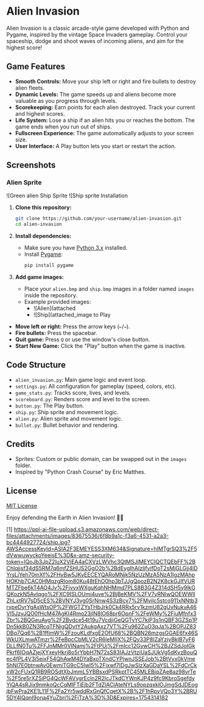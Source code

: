 # Alien Invasion

Alien Invasion is a classic arcade-style game developed with Python and Pygame, inspired by the vintage Space Invaders gameplay. Control your spaceship, dodge and shoot waves of incoming aliens, and aim for the highest score!

## Game Features

- **Smooth Controls:** Move your ship left or right and fire bullets to destroy alien fleets.
- **Dynamic Levels:** The game speeds up and aliens become more valuable as you progress through levels.
- **Scorekeeping:** Earn points for each alien destroyed. Track your current and highest scores.
- **Life System:** Lose a ship if an alien hits you or reaches the bottom. The game ends when you run out of ships.
- **Fullscreen Experience:** The game automatically adjusts to your screen size.
- **User Interface:** A Play button lets you start or restart the action.

## Screenshots

### Alien Sprite
![Green alien Ship Sprite
![Ship sprite Installation

1. **Clone this repository:**
   ```bash
   git clone https://github.com/your-username/alien-invasion.git
   cd alien-invasion
   ```

2. **Install dependencies:**
   - Make sure you have [Python 3.x](https://www.python.org/downloads/) installed.
   - Install [Pygame](https://www.pygame.org/wiki/GettingStarted):
     ```bash
     pip install pygame
     ```

3. **Add game images:**
   - Place your `alien.bmp` and `ship.bmp` images in a folder named `images` inside the repository.
   - Example provided images:
     - ![Alien](attached 
     - ![Ship](attached_image to Play

- **Move left or right:** Press the arrow keys (`←`/`→`).
- **Fire bullets:** Press the spacebar.
- **Quit game:** Press `Q` or use the window's close button.
- **Start New Game:** Click the "Play" button when the game is inactive.

## Code Structure

- `alien_invasion.py`: Main game logic and event loop.
- `settings.py`: All configuration for gameplay (speed, colors, etc).
- `game_stats.py`: Tracks score, lives, and levels.
- `scoreboard.py`: Renders score and level to the screen.
- `button.py`: The Play button.
- `ship.py`: Ship sprite and movement logic.
- `alien.py`: Alien sprite and movement logic.
- `bullet.py`: Bullet behavior and rendering.

## Credits

- Sprites: Custom or public domain, can be swapped out in the `images` folder.
- Inspired by "Python Crash Course" by Eric Matthes.

## License

[MIT License](LICENSE)

Enjoy defending the Earth in Alien Invasion! 🚀👾

[1] https://ppl-ai-file-upload.s3.amazonaws.com/web/direct-files/attachments/images/83675536/6f8b9a1c-f3a6-4531-a2a3-bc4444927724/ship.jpg?AWSAccessKeyId=ASIA2F3EMEYESS3XM634&Signature=hIMTgrSQ3%2F5dVwwuwyckoYeeisE%3D&x-amz-security-token=IQoJb3JpZ2luX2VjEA4aCXVzLWVhc3QtMSJIMEYCIQCTQEbFF%2BChlqjjsf34dS5RM7q6mfZSHUS2GgO2b%2BdEygIhAIzljfyifDoT2sMjGLGjj4lDYrsLjYeh70mXf%2FHvBw5JKvEECEYQARoMNjk5NzUzMzA5NzA1IgzMAhpHOKhb7CAC0HMqzgRIom80Ku48tEhO0hp3bTJJgQpozB2N2K8ckGJIfVURMTZFbe6kT4AO4Jv%2FjvyxWXguKqhNHMmd7PLS8B3G4Z314dSH5y9lkGQKozkN5AvIqgo%2FXC9ISLOUmi4uve%2BjBeKMV%2FV7yRNIwQOEWWIlZhLxtRV7sD5cES%2BVNYJ3vg0SrNnw4S3zBcv7%2FMviIc5stco911xNNtb3rypeDyrYgAsWtsOP%2FWGTZYsTHbJrk0Ck4RRx5rv1kzmU82gUvNukvA46VI5JzvJQO0fHcM47AgKl4Rmo23jIN8lO68pr6OpnF%2FeWMy%2FiuMfnfx3Zbr%2BQGeuAyg%2F2Bydce54t19u7VcdjiGeQGTvYC7kjP3s1nQBF3GZSp1PDn5kkB0ZN3RcqTFNigQDvtY2AukgAxz7VT%2Fu962ZuO3qJa%2BOPJZ83DBq7Qq6%2B1ffjmW%2FzouKLdfxgE2OfU68%2BQBN26mzgsGGAE6fx46SWkUXLmwATmzr%2FeBpcCbMLV2cR6leMlIX%2FQy33P8IZaYzjvBklB7yF6DLLfN0Tu%2FFJnMMr0VINamj%2FtPUj%2FmIcc12GywCH%2BJZSdJoIGkPkrf6IOqAZjejXYxeyHkrj8o5rYbbH7N72sS83IAJzVtziUaSJUkVg5dKvzBouQec4fPL4V3j5ejxF54QhAwM4DYaBxoTXndCYPjwnJSSEJob%2BtVyx0kVme5hNl7E0btnwAv0EwmiTG9cC5IwI5%2Fixwf7IDgJwSlzXaGDaYSL%2FdCrCkxW2cFUxQ1RB9ROSdtXbJmmL5YBBsxdPSRkptTC45MLEBjqZAe8az98yrTe%2F5re5rXZSiPG4QcWFAVygrEcln2R2lcJTkdCYWnKJP4z9fc9KbroSgefdyYiQA4sRJix9nmkoQcCqMlFTiEjb2FTdZlAClAteNYLs9opzqxklOJmgSdJDEogjbFwPra2KE1L11F%2Fa2Yr5wddRxGnQfCqetX%2B%2F1hRpyVQo3Y%2BRU5DY4IQqnI9ona4YuZbri%2FiTzA%3D%3D&Expires=1754314182
